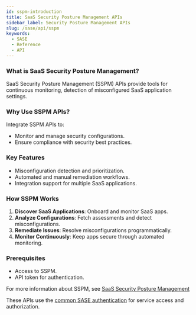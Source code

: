 ```yaml
---
id: sspm-introduction
title: SaaS Security Posture Management APIs
sidebar_label: Security Posture Management APIs
slug: /sase/api/sspm
keywords:
  - SASE
  - Reference
  - API
---
```

### What is SaaS Security Posture Management?
SaaS Security Posture Management (SSPM) APIs provide tools for continuous monitoring, detection of misconfigured SaaS application settings. 

### Why Use SSPM APIs?
Integrate SSPM APIs to:
- Monitor and manage security configurations.
- Ensure compliance with security best practices.

### Key Features
- Misconfiguration detection and prioritization.
- Automated and manual remediation workflows.
- Integration support for multiple SaaS applications.

### How SSPM Works
1. **Discover SaaS Applications**: Onboard and monitor SaaS apps.
2. **Analyze Configurations**: Fetch assessments and detect misconfigurations.
3. **Remediate Issues**: Resolve misconfigurations programmatically.
4. **Monitor Continuously**: Keep apps secure through automated monitoring.

### Prerequisites
- Access to SSPM.
- API token for authentication.

For more information about SSPM, see 
[SaaS Security Posture Management](https://docs.paloaltonetworks.com/saas-security/saas-security-admin/saas-security-sspm/get-started-with-sspm/whats-sspm)

These APIs use the [common SASE authentication](/sase/docs/getstarted) for service access and authorization.
